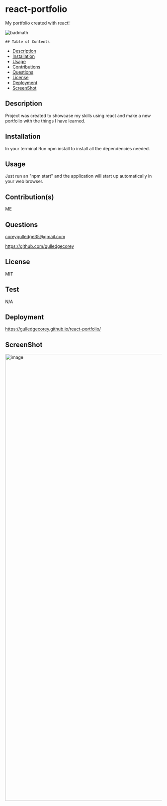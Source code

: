 # react-portfolio
My portfolio created with react!

![badmath](https://img.shields.io/github/languages/top/lernantino/badmath)

    ## Table of Contents
- [Description](#Description)
- [Installation](#Installation)
- [Usage](#Usage)
- [Contributions](#Contributions)
- [Questions](#Questions)
- [License](#License)
- [Deployment](#Deployment)
- [ScreenShot](#ScreenShot)

## Description
Project was created to showcase my skills using react and make a new portfolio with the things I have learned.

## Installation
In your terminal Run npm install to install all the dependencies needed.

## Usage
Just run an "npm start" and the application will start up automatically in your web browser.  

## Contribution(s)
ME

## Questions
coreygulledge35@gmail.com

https://github.com/gulledgecorey

## License
MIT

## Test
N/A

## Deployment
https://gulledgecorey.github.io/react-portfolio/

## ScreenShot
<img width="1437" alt="image" src="https://github.com/gulledgecorey/react-portfolio/assets/130395149/c094dc32-e698-415c-b444-76d736962448">

